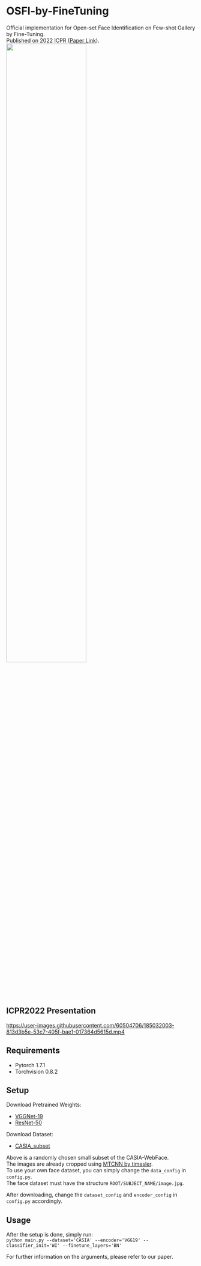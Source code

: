 # OSFI-by-FineTuning
Official implementation for Open-set Face Identification on Few-shot Gallery by Fine-Tuning. <br/>
Published on 2022 ICPR ([Paper Link](https://ieeexplore.ieee.org/document/9956714)).
<img src = "https://user-images.githubusercontent.com/60504706/185028026-6d9abe0f-7bfc-4b6f-a369-467a2418dbf6.png" width="65%" height="65%">

## ICPR2022 Presentation
https://user-images.githubusercontent.com/60504706/185032003-813d3b5e-53c7-405f-bae1-017364d5615d.mp4







## Requirements
- Pytorch 1.7.1
- Torchvision 0.8.2

## Setup
Download Pretrained Weights:
- <a href="https://drive.google.com/file/d/11TqrfXXdow0SjXbrsiCHEajXInTsuK8o/view?usp=sharing" target="_blank">VGGNet-19</a>
- <a href="https://drive.google.com/file/d/1C534tKYLvEF3e3UwsQscaL7lpaQapMAT/view?usp=sharing" target="_blank">ResNet-50</a>

Download Dataset:
- <a href="https://drive.google.com/file/d/1ByDgiUBTwx9Y2A1pnt8b3nYdIk_PLBfT/view?usp=sharing" target="_blank"> CASIA_subset</a>

Above is a randomly chosen small subset of the CASIA-WebFace.  
The images are already cropped using <a href="https://github.com/timesler/facenet-pytorch" target="_blank">MTCNN by timesler</a>.  
To use your own face dataset, you can simply change the ```data_config``` in ```config.py```.  
The face dataset must have the structure ```ROOT/SUBJECT_NAME/image.jpg```.  

After downloading, change the ```dataset_config``` and ```encoder_config``` in ```config.py``` accordingly.

## Usage
After the setup is done, simply run:  
```python main.py --dataset='CASIA' --encoder='VGG19' --classifier_init='WI' --finetune_layers='BN'```  

For further information on the arguments, please refer to our paper.
